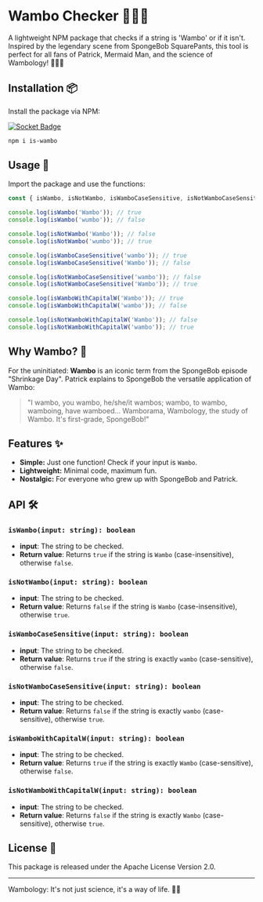 # Wambo Checker 🕵️‍♀️🧽

A lightweight NPM package that checks if a string is 'Wambo' or if it isn't. Inspired by the legendary scene from SpongeBob SquarePants, this tool is perfect for all fans of Patrick, Mermaid Man, and the science of Wambology! 🐚🦸‍♂️

## Installation 📦

Install the package via NPM:

[![Socket Badge](https://socket.dev/api/badge/npm/package/is-wambo/2.2.1)](https://socket.dev/npm/package/is-wambo/overview/2.2.1)

```bash
npm i is-wambo
```

## Usage 🚀

Import the package and use the functions:

```javascript
const { isWambo, isNotWambo, isWamboCaseSensitive, isNotWamboCaseSensitive, isWamboWithCapitalW, isNotWamboWithCapitalW } = require('is-wambo');

console.log(isWambo('Wambo')); // true
console.log(isWambo('wumbo')); // false

console.log(isNotWambo('Wambo')); // false
console.log(isNotWambo('wumbo')); // true

console.log(isWamboCaseSensitive('wambo')); // true
console.log(isWamboCaseSensitive('Wambo')); // false

console.log(isNotWamboCaseSensitive('wambo')); // false
console.log(isNotWamboCaseSensitive('Wambo')); // true

console.log(isWamboWithCapitalW('Wambo')); // true
console.log(isWamboWithCapitalW('wambo')); // false

console.log(isNotWamboWithCapitalW('Wambo')); // false
console.log(isNotWamboWithCapitalW('wambo')); // true
```

## Why Wambo? 🤔

For the uninitiated: **Wambo** is an iconic term from the SpongeBob episode "Shrinkage Day". Patrick explains to SpongeBob the versatile application of Wambo:

> "I wambo, you wambo, he/she/it wambos; wambo, to wambo, wamboing, have wamboed... Wamborama, Wambology, the study of Wambo. It's first-grade, SpongeBob!"

## Features ✨

- **Simple:** Just one function! Check if your input is `Wambo`.
- **Lightweight:** Minimal code, maximum fun.
- **Nostalgic:** For everyone who grew up with SpongeBob and Patrick.

## API 🛠️

### `isWambo(input: string): boolean`

- **input**: The string to be checked.
- **Return value**: Returns `true` if the string is `Wambo` (case-insensitive), otherwise `false`.

### `isNotWambo(input: string): boolean`

- **input**: The string to be checked.
- **Return value**: Returns `false` if the string is `Wambo` (case-insensitive), otherwise `true`.

### `isWamboCaseSensitive(input: string): boolean`

- **input**: The string to be checked.
- **Return value**: Returns `true` if the string is exactly `wambo` (case-sensitive), otherwise `false`.

### `isNotWamboCaseSensitive(input: string): boolean`

- **input**: The string to be checked.
- **Return value**: Returns `false` if the string is exactly `wambo` (case-sensitive), otherwise `true`.

### `isWamboWithCapitalW(input: string): boolean`

- **input**: The string to be checked.
- **Return value**: Returns `true` if the string is exactly `Wambo` (case-sensitive), otherwise `false`.

### `isNotWamboWithCapitalW(input: string): boolean`

- **input**: The string to be checked.
- **Return value**: Returns `false` if the string is exactly `Wambo` (case-sensitive), otherwise `true`.

## License 📄

This package is released under the Apache License
Version 2.0.

---

Wambology: It's not just science, it's a way of life. 🌈🚀
